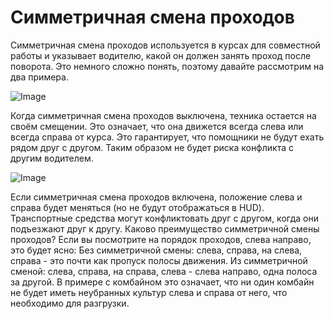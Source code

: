 # Симметричная смена проходов


Симметричная смена проходов используется в курсах для совместной работы и указывает водителю, какой он должен занять проход после поворота.
Это немного сложно понять, поэтому давайте рассмотрим на два примера.


![Image](assets/imagesregularchange_0_0_1020_765.png)


Когда симметричная смена проходов выключена, техника остается на своём смещении.
Это означает, что она  движется всегда слева или всегда справа от курса.
Это гарантирует, что помощники не будут ехать рядом друг с другом.
Таким образом не будет риска конфликта с другим водителем.


![Image](assets/imagessymetricchange_0_0_1020_765.png)


Если симметричная смена проходов включена, положение слева и справа будет меняться (но не будут отображаться в HUD).
Транспортные средства могут конфликтовать друг с другом, когда они подъезжают друг к другу.
Каково преимущество симметричной смены проходов?
Если вы посмотрите на порядок проходов, слева направо, это будет ясно:
Без симметричной смены: слева, справа, на слева, справа - это почти как пропуск полосы движения.
Из симметричной сменой: слева, справа, на справа, слева - слева направо, одна полоса за другой.
В примере с комбайном это означает, что ни один комбайн не будет иметь неубранных культур слева и справа от него, что необходимо для разгрузки.


